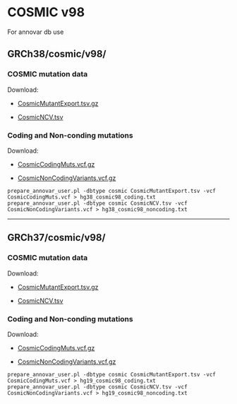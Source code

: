 # COSMIC v98

For annovar db use

## GRCh38/cosmic/v98/
### COSMIC mutation data
Download:

* [CosmicMutantExport.tsv.gz](https://cancer.sanger.ac.uk/cosmic/file_download/GRCh38/cosmic/v98/CosmicMutantExport.tsv.gz)

* [CosmicNCV.tsv](https://cancer.sanger.ac.uk/cosmic/file_download/GRCh38/cosmic/v98/CosmicNCV.tsv.gz)

### Coding and Non-conding mutations
Download:

* [CosmicCodingMuts.vcf.gz](https://cancer.sanger.ac.uk/cosmic/file_download/GRCh38/cosmic/v98/VCF/CosmicCodingMuts.vcf.gz) 
    
* [CosmicNonCodingVariants.vcf.gz](https://cancer.sanger.ac.uk/cosmic/file_download/GRCh38/cosmic/v98/VCF/CosmicNonCodingVariants.vcf.gz)


```
prepare_annovar_user.pl -dbtype cosmic CosmicMutantExport.tsv -vcf CosmicCodingMuts.vcf > hg38_cosmic98_coding.txt
prepare_annovar_user.pl -dbtype cosmic CosmicNCV.tsv -vcf CosmicNonCodingVariants.vcf > hg38_cosmic98_noncoding.txt
```


---

## GRCh37/cosmic/v98/
### COSMIC mutation data
Download:

* [CosmicMutantExport.tsv.gz](https://cancer.sanger.ac.uk/cosmic/file_download/GRCh37/cosmic/v98/CosmicMutantExport.tsv.gz)

* [CosmicNCV.tsv](https://cancer.sanger.ac.uk/cosmic/file_download/GRCh37/cosmic/v98/CosmicNCV.tsv.gz)

### Coding and Non-conding mutations
Download:

* [CosmicCodingMuts.vcf.gz](https://cancer.sanger.ac.uk/cosmic/file_download/GRCh37/cosmic/v98/VCF/CosmicCodingMuts.vcf.gz) 

* [CosmicNonCodingVariants.vcf.gz](https://cancer.sanger.ac.uk/cosmic/file_download/GRCh37/cosmic/v98/VCF/CosmicNonCodingVariants.vcf.gz)

```
prepare_annovar_user.pl -dbtype cosmic CosmicMutantExport.tsv -vcf CosmicCodingMuts.vcf > hg19_cosmic98_coding.txt
prepare_annovar_user.pl -dbtype cosmic CosmicNCV.tsv -vcf CosmicNonCodingVariants.vcf > hg19_cosmic98_noncoding.txt
```
